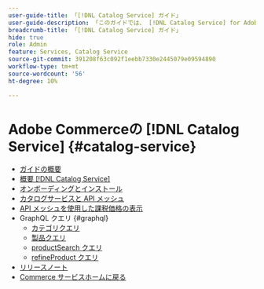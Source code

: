 ```yaml
---
user-guide-title: 「[!DNL Catalog Service] ガイド」
user-guide-description: 「このガイドでは、 [!DNL Catalog Service] for Adobe Commerce」を使用するための詳細な手順を説明します。
breadcrumb-title: 「[!DNL Catalog Service] ガイド」
hide: true
role: Admin
feature: Services, Catalog Service
source-git-commit: 391208f63c092f1eebb7330e2445079e09594890
workflow-type: tm+mt
source-wordcount: '56'
ht-degree: 10%

---
```


# Adobe Commerceの [!DNL Catalog Service] {#catalog-service}

- [ガイドの概要](guide-overview.md)
- [概要  [!DNL Catalog Service]](overview.md)
- [オンボーディングとインストール](installation.md)
- [カタログサービスと API メッシュ](mesh.md)
- [API メッシュを使用した課税価格の表示](taxes.md)
- GraphQL クエリ {#graphql}
   - [ カテゴリクエリ ](https://developer.adobe.com/commerce/services/graphql/catalog-service/categories/)
   - [ 製品クエリ ](https://developer.adobe.com/commerce/services/graphql/catalog-service/products/)
   - [productSearch クエリ ](https://developer.adobe.com/commerce/services/graphql/live-search/product-search/)
   - [refineProduct クエリ ](https://developer.adobe.com/commerce/services/graphql/catalog-service/refine-product/)
- [リリースノート](release-notes.md)
- [Commerce サービスホームに戻る ](https://experienceleague.adobe.com/en/docs/commerce-merchant-services/user-guides/home)


